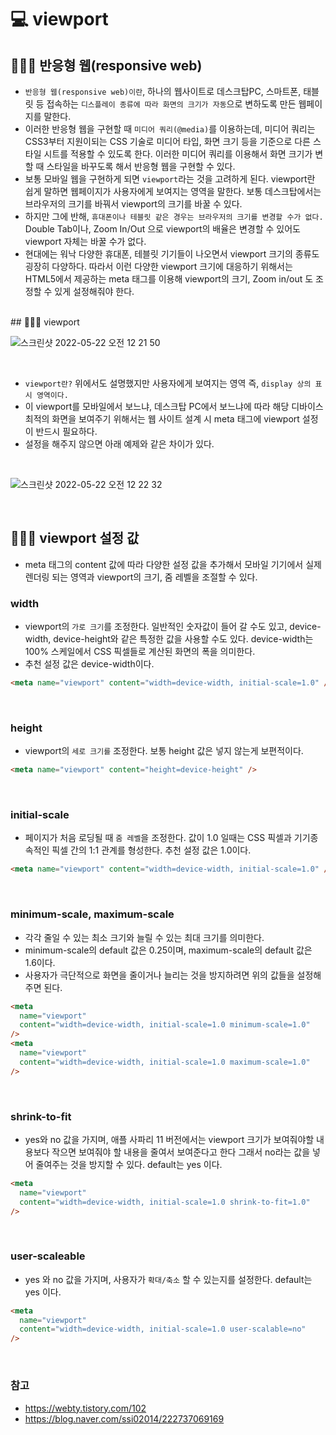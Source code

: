 # 💻 viewport

## 👨🏻‍💻 반응형 웹(responsive web)

- `반응형 웹(responsive web)이란`, 하나의 웹사이트로 데스크탑PC, 스마트폰, 태블릿 등 접속하는 `디스플레이 종류에 따라 화면의 크기가 자동`으로 변하도록 만든 웹페이지를 말한다.
- 이러한 반응형 웹을 구현할 때 `미디어 쿼리(@media)`를 이용하는데, 미디어 쿼리는 CSS3부터 지원이되는 CSS 기술로 미디어 타입, 화면 크기 등을 기준으로 다른 스타일 시트를 적용할 수 있도록 한다. 이러한 미디어 쿼리를 이용해서 화면 크기가 변할 때 스타일을 바꾸도록 해서 반응형 웹을 구현할 수 있다.
- 보통 모바일 웹을 구현하게 되면 `viewport`라는 것을 고려하게 된다. viewport란 쉽게 말하면 웹페이지가 사용자에게 보여지는 영역을 말한다. 보통 데스크탑에서는 브라우저의 크기를 바꿔서 viewport의 크기를 바꿀 수 있다.
- 하지만 그에 반해, `휴대폰이나 테블릿 같은 경우는 브라우저의 크기를 변경할 수가 없다.` Double Tab이나, Zoom In/Out 으로 viewport의 배율은 변경할 수 있어도 viewport 자체는 바꿀 수가 없다.
- 현대에는 워낙 다양한 휴대폰, 테블릿 기기들이 나오면서 viewport 크기의 종류도 굉장히 다양하다. 따라서 이런 다양한 viewport 크기에 대응하기 위해서는 HTML5에서 제공하는 meta 태그를 이용해 viewport의 크기, Zoom in/out 도 조정할 수 있게 설정해줘야 한다.

<br />
​
## 👨🏻‍💻 viewport

![스크린샷 2022-05-22 오전 12 21 50](https://user-images.githubusercontent.com/64779472/169658189-006fb99b-3a6a-450c-956d-86352537a3ac.png)

<br />

- `viewport란?` 위에서도 설명했지만 사용자에게 보여지는 영역 즉, `display 상의 표시 영역이다.`
- 이 viewport를 모바일에서 보느냐, 데스크탑 PC에서 보느냐에 따라 해당 디바이스 최적의 화면을 보여주기 위해서는 웹 사이트 설계 시 meta 태그에 viewport 설정이 반드시 필요하다.
- 설정을 해주지 않으면 아래 예제와 같은 차이가 있다.

<br />

![스크린샷 2022-05-22 오전 12 22 32](https://user-images.githubusercontent.com/64779472/169658219-fe53f688-79af-4bd2-a41f-130dc7efc09f.png)

<br />

## 👨🏻‍💻 viewport 설정 값

- meta 태그의 content 값에 따라 다양한 설정 값을 추가해서 모바일 기기에서 실제 렌더링 되는 영역과 viewport의 크기, 줌 레벨을 조절할 수 있다.

### width

- viewport의 `가로 크기`를 조정한다. 일반적인 숫자값이 들어 갈 수도 있고, device-width, device-height와 같은 특정한 값을 사용할 수도 있다. device-width는 100% 스케일에서 CSS 픽셀들로 계산된 화면의 폭을 의미한다.
- 추천 설정 값은 device-width이다.

```html
<meta name="viewport" content="width=device-width, initial-scale=1.0" />
```

<br />

### height

- viewport의 `세로 크기를` 조정한다. 보통 height 값은 넣지 않는게 보편적이다.

```html
<meta name="viewport" content="height=device-height" />
```

<br />

### initial-scale

- 페이지가 처음 로딩될 때 `줌 레벨`을 조정한다. 값이 1.0 일때는 CSS 픽셀과 기기종속적인 픽셀 간의 1:1 관계를 형성한다. 추천 설정 값은 1.0이다.

```html
<meta name="viewport" content="width=device-width, initial-scale=1.0" />
```

<br />

### minimum-scale, maximum-scale

- 각각 줄일 수 있는 최소 크기와 늘릴 수 있는 최대 크기를 의미한다.
- minimum-scale의 default 값은 0.25이며, maximum-scale의 default 값은 1.6이다.
- 사용자가 극단적으로 화면을 줄이거나 늘리는 것을 방지하려면 위의 값들을 설정해주면 된다.

```html
<meta
  name="viewport"
  content="width=device-width, initial-scale=1.0 minimum-scale=1.0"
/>
<meta
  name="viewport"
  content="width=device-width, initial-scale=1.0 maximum-scale=1.0"
/>
```

<br />

### shrink-to-fit

- yes와 no 값을 가지며, 애플 사파리 11 버전에서는 viewport 크기가 보여줘야할 내용보다 작으면 보여줘야 할 내용을 줄여서 보여준다고 한다 그래서 no라는 값을 넣어 줄여주는 것을 방지할 수 있다. default는 yes 이다.

```html
<meta
  name="viewport"
  content="width=device-width, initial-scale=1.0 shrink-to-fit=1.0"
/>
```

<br />

### user-scaleable

- yes 와 no 값을 가지며, 사용자가 `확대/축소` 할 수 있는지를 설정한다. default는 yes 이다.

```html
<meta
  name="viewport"
  content="width=device-width, initial-scale=1.0 user-scalable=no"
/>
```

<br />

### 참고

- https://webty.tistory.com/102
- https://blog.naver.com/ssi02014/222737069169
